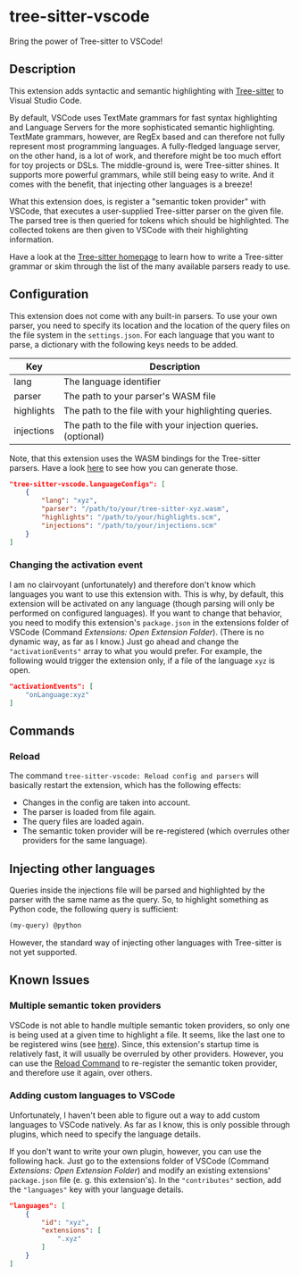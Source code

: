 # tree-sitter-vscode

Bring the power of Tree-sitter to VSCode!

## Description

This extension adds syntactic and semantic highlighting
with [Tree-sitter](https://tree-sitter.github.io/) to Visual Studio Code.

By default, VSCode uses TextMate grammars for fast syntax highlighting
and Language Servers for the more sophisticated semantic highlighting.
TextMate grammars, however, are RegEx based
and can therefore not fully represent most programming languages.
A fully-fledged language server, on the other hand, is a lot of work, 
and therefore might be too much effort for toy projects or DSLs.
The middle-ground is, were Tree-sitter shines.
It supports more powerful grammars, while still being easy to write.
And it comes with the benefit, that injecting other languages is a breeze!

What this extension does, is register a "semantic token provider" with VSCode,
that executes a user-supplied Tree-sitter parser on the given file.
The parsed tree is then queried for tokens which should be highlighted.
The collected tokens are then given to VSCode with their highlighting information.

Have a look at the [Tree-sitter homepage](https://tree-sitter.github.io/)
to learn how to write a Tree-sitter grammar
or skim through the list of the many available parsers ready to use.

## Configuration

This extension does not come with any built-in parsers.
To use your own parser, you need to specify its location
and the location of the query files on the file system in the `settings.json`.
For each language that you want to parse,
a dictionary with the following keys needs to be added.

| Key        | Description                                                  |
| ---------- | ------------------------------------------------------------ |
| lang       | The language identifier                                      |
| parser     | The path to your parser's WASM file                          |
| highlights | The path to the file with your highlighting queries.         |
| injections | The path to the file with your injection queries. (optional) |

Note, that this extension uses the WASM bindings for the Tree-sitter parsers.
Have a look 
[here](https://github.com/tree-sitter/tree-sitter/blob/master/lib/binding_web/README.md#generate-wasm-language-files)
to see how you can generate those.

```json
"tree-sitter-vscode.languageConfigs": [
    {
        "lang": "xyz",
        "parser": "/path/to/your/tree-sitter-xyz.wasm",
        "highlights": "/path/to/your/highlights.scm",
        "injections": "/path/to/your/injections.scm"
    }
]
```

### Changing the activation event

I am no clairvoyant (unfortunately)
and therefore don't know which languages you want to use this extension with.
This is why, by default, this extension will be activated on any language
(though parsing will only be performed on configured languages).
If you want to change that behavior, you need to modify this extension's `package.json`
in the extensions folder of VSCode (Command _Extensions: Open Extension Folder_).
(There is no dynamic way, as far as I know.)
Just go ahead and change the `"activationEvents"` array to what you would prefer.
For example, the following would trigger the extension only,
if a file of the language `xyz` is open.

```json
"activationEvents": [
    "onLanguage:xyz"
]
```

## Commands

### Reload

The command `tree-sitter-vscode: Reload config and parsers` will basically restart the extension,
which has the following effects:

- Changes in the config are taken into account.
- The parser is loaded from file again.
- The query files are loaded again.
- The semantic token provider will be re-registered (which overrules other providers for the same language).

## Injecting other languages

Queries inside the injections file will be parsed and highlighted
by the parser with the same name as the query.
So, to highlight something as Python code, the following query is sufficient:

```scheme
(my-query) @python
```

However, the standard way of injecting other languages with Tree-sitter is not yet supported.

## Known Issues

### Multiple semantic token providers

VSCode is not able to handle multiple semantic token providers,
so only one is being used at a given time to highlight a file.
It seems, like the last one to be registered wins (see [here](https://github.com/microsoft/vscode/issues/145530)).
Since, this extension's startup time is relatively fast,
it will usually be overruled by other providers.
However, you can use the [Reload Command](#reload) to re-register the semantic token provider,
and therefore use it again, over others.

### Adding custom languages to VSCode

Unfortunately, I haven't been able to figure out a way
to add custom languages to VSCode natively.
As far as I know, this is only possible through plugins,
which need to specify the language details.

If you don't want to write your own plugin, however,
you can use the following hack.
Just go to the extensions folder of VSCode (Command _Extensions: Open Extension Folder_)
and modify an existing extensions' `package.json` file (e. g. this extension's).
In the `"contributes"` section, add the `"languages"` key with your language details.

```json
"languages": [
    {
        "id": "xyz",
        "extensions": [
            ".xyz"
        ]
    }
]
```

